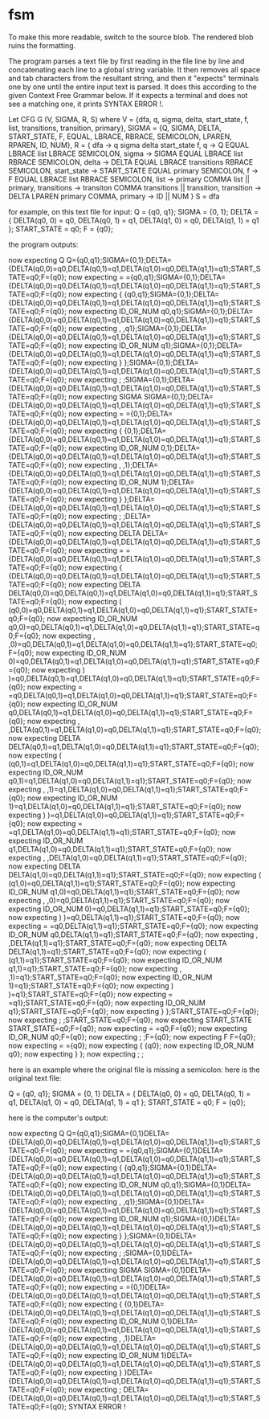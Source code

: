 # fsm
To make this more readable, switch to the source blob. The rendered blob ruins the formatting.

The program parses a text file by first reading in the file line by line and concatenating each line to a global string variable. It then removes all space and tab characters from the resultant string, and then it "expects" terminals one by one until the entire input text is parsed. It does this according to the given Context Free Grammar below. If it expects a terminal and does not see a matching one, it prints SYNTAX ERROR !.

Let CFG G (V, SIGMA, R, S)
where V = {dfa, q, sigma, delta, start_state, f, list, transitions, transition, primary},
SIGMA = {Q, SIGMA, DELTA, START_STATE, F, EQUAL, LBRACE, RBRACE, SEMICOLON, LPAREN, RPAREN, ID, NUM},
R = {
dfa         -> q sigma delta start_state f,
q           -> Q EQUAL LBRACE list LBRACE SEMICOLON,
sigma       -> SIGMA EQUAL LBRACE list RBRACE SEMICOLON,
delta       -> DELTA EQUAL LBRACE transitions RBRACE SEMICOLON,
start_state -> START_STATE EQUAL primary SEMICOLON,
f	    -> F EQUAL LBRACE list RBRACE SEMICOLON,
list        -> primary COMMA list || primary,
transitions -> transiton COMMA transitions || transition,
transition  -> DELTA LPAREN primary COMMA,
primary     -> ID || NUM 
}
S = dfa

for example, on this text file for input:
Q = {q0, q1};
SIGMA = {0, 1};
DELTA = 
{
	DELTA(q0, 0) = q0, 
	DELTA(q0, 1) = q1, 
	DELTA(q1, 0) = q0, 
	DELTA(q1, 1) = q1
};
START_STATE = q0;
F = {q0};

the program outputs:

now expecting Q
Q={q0,q1};SIGMA={0,1};DELTA={DELTA(q0,0)=q0,DELTA(q0,1)=q1,DELTA(q1,0)=q0,DELTA(q1,1)=q1};START_STATE=q0;F={q0};
now expecting =
={q0,q1};SIGMA={0,1};DELTA={DELTA(q0,0)=q0,DELTA(q0,1)=q1,DELTA(q1,0)=q0,DELTA(q1,1)=q1};START_STATE=q0;F={q0};
now expecting {
{q0,q1};SIGMA={0,1};DELTA={DELTA(q0,0)=q0,DELTA(q0,1)=q1,DELTA(q1,0)=q0,DELTA(q1,1)=q1};START_STATE=q0;F={q0};
now expecting ID_OR_NUM
q0,q1};SIGMA={0,1};DELTA={DELTA(q0,0)=q0,DELTA(q0,1)=q1,DELTA(q1,0)=q0,DELTA(q1,1)=q1};START_STATE=q0;F={q0};
now expecting ,
,q1};SIGMA={0,1};DELTA={DELTA(q0,0)=q0,DELTA(q0,1)=q1,DELTA(q1,0)=q0,DELTA(q1,1)=q1};START_STATE=q0;F={q0};
now expecting ID_OR_NUM
q1};SIGMA={0,1};DELTA={DELTA(q0,0)=q0,DELTA(q0,1)=q1,DELTA(q1,0)=q0,DELTA(q1,1)=q1};START_STATE=q0;F={q0};
now expecting }
};SIGMA={0,1};DELTA={DELTA(q0,0)=q0,DELTA(q0,1)=q1,DELTA(q1,0)=q0,DELTA(q1,1)=q1};START_STATE=q0;F={q0};
now expecting ;
;SIGMA={0,1};DELTA={DELTA(q0,0)=q0,DELTA(q0,1)=q1,DELTA(q1,0)=q0,DELTA(q1,1)=q1};START_STATE=q0;F={q0};
now expecting SIGMA
SIGMA={0,1};DELTA={DELTA(q0,0)=q0,DELTA(q0,1)=q1,DELTA(q1,0)=q0,DELTA(q1,1)=q1};START_STATE=q0;F={q0};
now expecting =
={0,1};DELTA={DELTA(q0,0)=q0,DELTA(q0,1)=q1,DELTA(q1,0)=q0,DELTA(q1,1)=q1};START_STATE=q0;F={q0};
now expecting {
{0,1};DELTA={DELTA(q0,0)=q0,DELTA(q0,1)=q1,DELTA(q1,0)=q0,DELTA(q1,1)=q1};START_STATE=q0;F={q0};
now expecting ID_OR_NUM
0,1};DELTA={DELTA(q0,0)=q0,DELTA(q0,1)=q1,DELTA(q1,0)=q0,DELTA(q1,1)=q1};START_STATE=q0;F={q0};
now expecting ,
,1};DELTA={DELTA(q0,0)=q0,DELTA(q0,1)=q1,DELTA(q1,0)=q0,DELTA(q1,1)=q1};START_STATE=q0;F={q0};
now expecting ID_OR_NUM
1};DELTA={DELTA(q0,0)=q0,DELTA(q0,1)=q1,DELTA(q1,0)=q0,DELTA(q1,1)=q1};START_STATE=q0;F={q0};
now expecting }
};DELTA={DELTA(q0,0)=q0,DELTA(q0,1)=q1,DELTA(q1,0)=q0,DELTA(q1,1)=q1};START_STATE=q0;F={q0};
now expecting ;
;DELTA={DELTA(q0,0)=q0,DELTA(q0,1)=q1,DELTA(q1,0)=q0,DELTA(q1,1)=q1};START_STATE=q0;F={q0};
now expecting DELTA
DELTA={DELTA(q0,0)=q0,DELTA(q0,1)=q1,DELTA(q1,0)=q0,DELTA(q1,1)=q1};START_STATE=q0;F={q0};
now expecting =
={DELTA(q0,0)=q0,DELTA(q0,1)=q1,DELTA(q1,0)=q0,DELTA(q1,1)=q1};START_STATE=q0;F={q0};
now expecting {
{DELTA(q0,0)=q0,DELTA(q0,1)=q1,DELTA(q1,0)=q0,DELTA(q1,1)=q1};START_STATE=q0;F={q0};
now expecting DELTA
DELTA(q0,0)=q0,DELTA(q0,1)=q1,DELTA(q1,0)=q0,DELTA(q1,1)=q1};START_STATE=q0;F={q0};
now expecting (
(q0,0)=q0,DELTA(q0,1)=q1,DELTA(q1,0)=q0,DELTA(q1,1)=q1};START_STATE=q0;F={q0};
now expecting ID_OR_NUM
q0,0)=q0,DELTA(q0,1)=q1,DELTA(q1,0)=q0,DELTA(q1,1)=q1};START_STATE=q0;F={q0};
now expecting ,
,0)=q0,DELTA(q0,1)=q1,DELTA(q1,0)=q0,DELTA(q1,1)=q1};START_STATE=q0;F={q0};
now expecting ID_OR_NUM
0)=q0,DELTA(q0,1)=q1,DELTA(q1,0)=q0,DELTA(q1,1)=q1};START_STATE=q0;F={q0};
now expecting )
)=q0,DELTA(q0,1)=q1,DELTA(q1,0)=q0,DELTA(q1,1)=q1};START_STATE=q0;F={q0};
now expecting =
=q0,DELTA(q0,1)=q1,DELTA(q1,0)=q0,DELTA(q1,1)=q1};START_STATE=q0;F={q0};
now expecting ID_OR_NUM
q0,DELTA(q0,1)=q1,DELTA(q1,0)=q0,DELTA(q1,1)=q1};START_STATE=q0;F={q0};
now expecting ,
,DELTA(q0,1)=q1,DELTA(q1,0)=q0,DELTA(q1,1)=q1};START_STATE=q0;F={q0};
now expecting DELTA
DELTA(q0,1)=q1,DELTA(q1,0)=q0,DELTA(q1,1)=q1};START_STATE=q0;F={q0};
now expecting (
(q0,1)=q1,DELTA(q1,0)=q0,DELTA(q1,1)=q1};START_STATE=q0;F={q0};
now expecting ID_OR_NUM
q0,1)=q1,DELTA(q1,0)=q0,DELTA(q1,1)=q1};START_STATE=q0;F={q0};
now expecting ,
,1)=q1,DELTA(q1,0)=q0,DELTA(q1,1)=q1};START_STATE=q0;F={q0};
now expecting ID_OR_NUM
1)=q1,DELTA(q1,0)=q0,DELTA(q1,1)=q1};START_STATE=q0;F={q0};
now expecting )
)=q1,DELTA(q1,0)=q0,DELTA(q1,1)=q1};START_STATE=q0;F={q0};
now expecting =
=q1,DELTA(q1,0)=q0,DELTA(q1,1)=q1};START_STATE=q0;F={q0};
now expecting ID_OR_NUM
q1,DELTA(q1,0)=q0,DELTA(q1,1)=q1};START_STATE=q0;F={q0};
now expecting ,
,DELTA(q1,0)=q0,DELTA(q1,1)=q1};START_STATE=q0;F={q0};
now expecting DELTA
DELTA(q1,0)=q0,DELTA(q1,1)=q1};START_STATE=q0;F={q0};
now expecting (
(q1,0)=q0,DELTA(q1,1)=q1};START_STATE=q0;F={q0};
now expecting ID_OR_NUM
q1,0)=q0,DELTA(q1,1)=q1};START_STATE=q0;F={q0};
now expecting ,
,0)=q0,DELTA(q1,1)=q1};START_STATE=q0;F={q0};
now expecting ID_OR_NUM
0)=q0,DELTA(q1,1)=q1};START_STATE=q0;F={q0};
now expecting )
)=q0,DELTA(q1,1)=q1};START_STATE=q0;F={q0};
now expecting =
=q0,DELTA(q1,1)=q1};START_STATE=q0;F={q0};
now expecting ID_OR_NUM
q0,DELTA(q1,1)=q1};START_STATE=q0;F={q0};
now expecting ,
,DELTA(q1,1)=q1};START_STATE=q0;F={q0};
now expecting DELTA
DELTA(q1,1)=q1};START_STATE=q0;F={q0};
now expecting (
(q1,1)=q1};START_STATE=q0;F={q0};
now expecting ID_OR_NUM
q1,1)=q1};START_STATE=q0;F={q0};
now expecting ,
,1)=q1};START_STATE=q0;F={q0};
now expecting ID_OR_NUM
1)=q1};START_STATE=q0;F={q0};
now expecting )
)=q1};START_STATE=q0;F={q0};
now expecting =
=q1};START_STATE=q0;F={q0};
now expecting ID_OR_NUM
q1};START_STATE=q0;F={q0};
now expecting }
};START_STATE=q0;F={q0};
now expecting ;
;START_STATE=q0;F={q0};
now expecting START_STATE
START_STATE=q0;F={q0};
now expecting =
=q0;F={q0};
now expecting ID_OR_NUM
q0;F={q0};
now expecting ;
;F={q0};
now expecting F
F={q0};
now expecting =
={q0};
now expecting {
{q0};
now expecting ID_OR_NUM
q0};
now expecting }
};
now expecting ;
;

here is an example where the original file is missing a semicolon:
here is the original text file:

Q = {q0, q1};
SIGMA = {0, 1}
DELTA = 
{
	DELTA(q0, 0) = q0, 
	DELTA(q0, 1) = q1, 
	DELTA(q1, 0) = q0, 
	DELTA(q1, 1) = q1
};
START_STATE = q0;
F = {q0};

here is the computer's output:

now expecting Q
Q={q0,q1};SIGMA={0,1}DELTA={DELTA(q0,0)=q0,DELTA(q0,1)=q1,DELTA(q1,0)=q0,DELTA(q1,1)=q1};START_STATE=q0;F={q0};
now expecting =
={q0,q1};SIGMA={0,1}DELTA={DELTA(q0,0)=q0,DELTA(q0,1)=q1,DELTA(q1,0)=q0,DELTA(q1,1)=q1};START_STATE=q0;F={q0};
now expecting {
{q0,q1};SIGMA={0,1}DELTA={DELTA(q0,0)=q0,DELTA(q0,1)=q1,DELTA(q1,0)=q0,DELTA(q1,1)=q1};START_STATE=q0;F={q0};
now expecting ID_OR_NUM
q0,q1};SIGMA={0,1}DELTA={DELTA(q0,0)=q0,DELTA(q0,1)=q1,DELTA(q1,0)=q0,DELTA(q1,1)=q1};START_STATE=q0;F={q0};
now expecting ,
,q1};SIGMA={0,1}DELTA={DELTA(q0,0)=q0,DELTA(q0,1)=q1,DELTA(q1,0)=q0,DELTA(q1,1)=q1};START_STATE=q0;F={q0};
now expecting ID_OR_NUM
q1};SIGMA={0,1}DELTA={DELTA(q0,0)=q0,DELTA(q0,1)=q1,DELTA(q1,0)=q0,DELTA(q1,1)=q1};START_STATE=q0;F={q0};
now expecting }
};SIGMA={0,1}DELTA={DELTA(q0,0)=q0,DELTA(q0,1)=q1,DELTA(q1,0)=q0,DELTA(q1,1)=q1};START_STATE=q0;F={q0};
now expecting ;
;SIGMA={0,1}DELTA={DELTA(q0,0)=q0,DELTA(q0,1)=q1,DELTA(q1,0)=q0,DELTA(q1,1)=q1};START_STATE=q0;F={q0};
now expecting SIGMA
SIGMA={0,1}DELTA={DELTA(q0,0)=q0,DELTA(q0,1)=q1,DELTA(q1,0)=q0,DELTA(q1,1)=q1};START_STATE=q0;F={q0};
now expecting =
={0,1}DELTA={DELTA(q0,0)=q0,DELTA(q0,1)=q1,DELTA(q1,0)=q0,DELTA(q1,1)=q1};START_STATE=q0;F={q0};
now expecting {
{0,1}DELTA={DELTA(q0,0)=q0,DELTA(q0,1)=q1,DELTA(q1,0)=q0,DELTA(q1,1)=q1};START_STATE=q0;F={q0};
now expecting ID_OR_NUM
0,1}DELTA={DELTA(q0,0)=q0,DELTA(q0,1)=q1,DELTA(q1,0)=q0,DELTA(q1,1)=q1};START_STATE=q0;F={q0};
now expecting ,
,1}DELTA={DELTA(q0,0)=q0,DELTA(q0,1)=q1,DELTA(q1,0)=q0,DELTA(q1,1)=q1};START_STATE=q0;F={q0};
now expecting ID_OR_NUM
1}DELTA={DELTA(q0,0)=q0,DELTA(q0,1)=q1,DELTA(q1,0)=q0,DELTA(q1,1)=q1};START_STATE=q0;F={q0};
now expecting }
}DELTA={DELTA(q0,0)=q0,DELTA(q0,1)=q1,DELTA(q1,0)=q0,DELTA(q1,1)=q1};START_STATE=q0;F={q0};
now expecting ;
DELTA={DELTA(q0,0)=q0,DELTA(q0,1)=q1,DELTA(q1,0)=q0,DELTA(q1,1)=q1};START_STATE=q0;F={q0};
SYNTAX ERROR !
